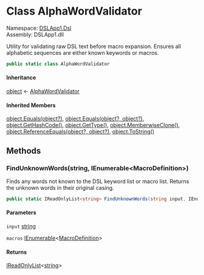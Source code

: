 # <a id="DSLApp1_Dsl_AlphaWordValidator"></a> Class AlphaWordValidator

Namespace: [DSLApp1.Dsl](DSLApp1.Dsl.md)  
Assembly: DSLApp1.dll  

Utility for validating raw DSL text before macro expansion.
Ensures all alphabetic sequences are either known keywords or macros.

```csharp
public static class AlphaWordValidator
```

#### Inheritance

[object](https://learn.microsoft.com/dotnet/api/system.object) ← 
[AlphaWordValidator](DSLApp1.Dsl.AlphaWordValidator.md)

#### Inherited Members

[object.Equals\(object?\)](https://learn.microsoft.com/dotnet/api/system.object.equals\#system\-object\-equals\(system\-object\)), 
[object.Equals\(object?, object?\)](https://learn.microsoft.com/dotnet/api/system.object.equals\#system\-object\-equals\(system\-object\-system\-object\)), 
[object.GetHashCode\(\)](https://learn.microsoft.com/dotnet/api/system.object.gethashcode), 
[object.GetType\(\)](https://learn.microsoft.com/dotnet/api/system.object.gettype), 
[object.MemberwiseClone\(\)](https://learn.microsoft.com/dotnet/api/system.object.memberwiseclone), 
[object.ReferenceEquals\(object?, object?\)](https://learn.microsoft.com/dotnet/api/system.object.referenceequals), 
[object.ToString\(\)](https://learn.microsoft.com/dotnet/api/system.object.tostring)

## Methods

### <a id="DSLApp1_Dsl_AlphaWordValidator_FindUnknownWords_System_String_System_Collections_Generic_IEnumerable_DSLApp1_Dsl_MacroDefinition__"></a> FindUnknownWords\(string, IEnumerable<MacroDefinition\>\)

Finds any words not known to the DSL keyword list or macro list.
Returns the unknown words in their original casing.

```csharp
public static IReadOnlyList<string> FindUnknownWords(string input, IEnumerable<MacroDefinition> macros)
```

#### Parameters

`input` [string](https://learn.microsoft.com/dotnet/api/system.string)

`macros` [IEnumerable](https://learn.microsoft.com/dotnet/api/system.collections.generic.ienumerable\-1)<[MacroDefinition](DSLApp1.Dsl.MacroDefinition.md)\>

#### Returns

 [IReadOnlyList](https://learn.microsoft.com/dotnet/api/system.collections.generic.ireadonlylist\-1)<[string](https://learn.microsoft.com/dotnet/api/system.string)\>

